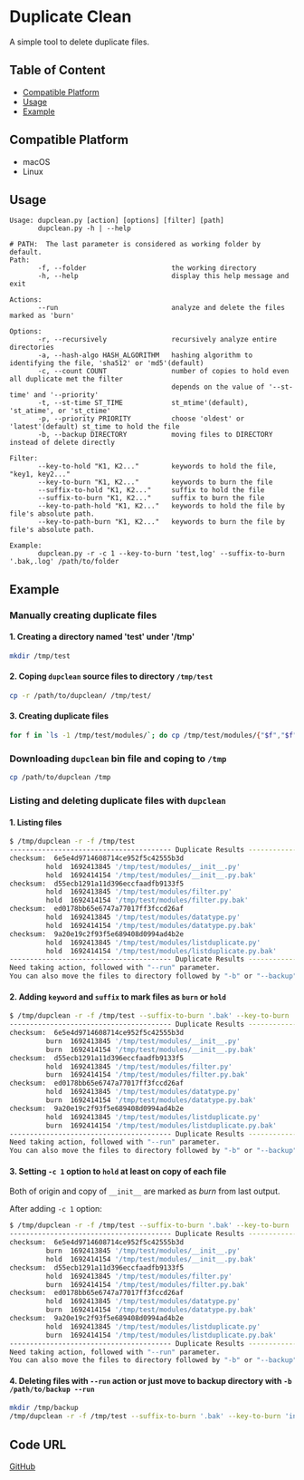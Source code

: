 # Duplicate Clean
A simple tool to delete duplicate files.  

## Table of Content
- [Compatible Platform](#compatible-platform)
- [Usage](#usage)
- [Example](#example)


## Compatible Platform
- macOS
- Linux

## Usage
```bazaar
Usage: dupclean.py [action] [options] [filter] [path]
       dupclean.py -h | --help

# PATH:  The last parameter is considered as working folder by default.
Path:
       -f, --folder                     the working directory
       -h, --help                       display this help message and exit

Actions:
       --run                            analyze and delete the files marked as 'burn'

Options:
       -r, --recursively                recursively analyze entire directories
       -a, --hash-algo HASH_ALGORITHM   hashing algorithm to identifying the file, 'sha512' or 'md5'(default)
       -c, --count COUNT                number of copies to hold even all duplicate met the filter
                                        depends on the value of '--st-time' and '--priority'
       -t, --st-time ST_TIME            st_mtime'(default), 'st_atime', or 'st_ctime'
       -p, --priority PRIORITY          choose 'oldest' or 'latest'(default) st_time to hold the file
       -b, --backup DIRECTORY           moving files to DIRECTORY instead of delete directly
      
Filter:
       --key-to-hold "K1, K2..."        keywords to hold the file, "key1, key2..."
       --key-to-burn "K1, K2..."        keywords to burn the file
       --suffix-to-hold "K1, K2..."     suffix to hold the file
       --suffix-to-burn "K1, K2..."     suffix to burn the file
       --key-to-path-hold "K1, K2..."   keywords to hold the file by file's absolute path.
       --key-to-path-burn "K1, K2..."   keywords to burn the file by file's absolute path.
       
Example:
       dupclean.py -r -c 1 --key-to-burn 'test,log' --suffix-to-burn '.bak,.log' /path/to/folder

```

## Example

### Manually creating duplicate files
#### 1. Creating a directory named 'test' under '/tmp'
```bash
mkdir /tmp/test
```

#### 2. Coping `dupclean` source files to directory `/tmp/test`
```bash
cp -r /path/to/dupclean/ /tmp/test/
```

#### 3. Creating duplicate files
```bash
for f in `ls -1 /tmp/test/modules/`; do cp /tmp/test/modules/{"$f","$f".bak}; done
```

### Downloading `dupclean` bin file and coping to `/tmp`
```bash
cp /path/to/dupclean /tmp
```

### Listing and deleting duplicate files with `dupclean`

#### 1. Listing files
```bash
$ /tmp/dupclean -r -f /tmp/test
---------------------------------------- Duplicate Results ----------------------------------------
checksum:  6e5e4d9714608714ce952f5c42555b3d
         hold  1692413845 '/tmp/test/modules/__init__.py'
         hold  1692414154 '/tmp/test/modules/__init__.py.bak'
checksum:  d55ecb1291a11d396eccfaadfb9133f5
         hold  1692413845 '/tmp/test/modules/filter.py'
         hold  1692414154 '/tmp/test/modules/filter.py.bak'
checksum:  ed0178bb65e6747a77017ff3fccd26af
         hold  1692413845 '/tmp/test/modules/datatype.py'
         hold  1692414154 '/tmp/test/modules/datatype.py.bak'
checksum:  9a20e19c2f93f5e689408d0994ad4b2e
         hold  1692413845 '/tmp/test/modules/listduplicate.py'
         hold  1692414154 '/tmp/test/modules/listduplicate.py.bak'
---------------------------------------- Duplicate Results ----------------------------------------
Need taking action, followed with "--run" parameter.
You can also move the files to directory followed by "-b" or "--backup" instead of deleting directly.

```

#### 2. Adding `keyword` and `suffix` to mark files as `burn` or `hold`
```bash
$ /tmp/dupclean -r -f /tmp/test --suffix-to-burn '.bak' --key-to-burn 'init' 
---------------------------------------- Duplicate Results ----------------------------------------
checksum:  6e5e4d9714608714ce952f5c42555b3d
         burn  1692413845 '/tmp/test/modules/__init__.py'
         burn  1692414154 '/tmp/test/modules/__init__.py.bak'
checksum:  d55ecb1291a11d396eccfaadfb9133f5
         hold  1692413845 '/tmp/test/modules/filter.py'
         burn  1692414154 '/tmp/test/modules/filter.py.bak'
checksum:  ed0178bb65e6747a77017ff3fccd26af
         hold  1692413845 '/tmp/test/modules/datatype.py'
         burn  1692414154 '/tmp/test/modules/datatype.py.bak'
checksum:  9a20e19c2f93f5e689408d0994ad4b2e
         hold  1692413845 '/tmp/test/modules/listduplicate.py'
         burn  1692414154 '/tmp/test/modules/listduplicate.py.bak'
---------------------------------------- Duplicate Results ----------------------------------------
Need taking action, followed with "--run" parameter.
You can also move the files to directory followed by "-b" or "--backup" instead of deleting directly.
```

#### 3. Setting `-c 1` option to `hold` at least on copy of each file
Both of origin and copy of `__init__` are marked as *burn* from last output. 

After adding `-c 1` option:
```bash
$ /tmp/dupclean -r -f /tmp/test --suffix-to-burn '.bak' --key-to-burn 'init' -c 1
---------------------------------------- Duplicate Results ----------------------------------------
checksum:  6e5e4d9714608714ce952f5c42555b3d
         burn  1692413845 '/tmp/test/modules/__init__.py'
         hold  1692414154 '/tmp/test/modules/__init__.py.bak'
checksum:  d55ecb1291a11d396eccfaadfb9133f5
         hold  1692413845 '/tmp/test/modules/filter.py'
         burn  1692414154 '/tmp/test/modules/filter.py.bak'
checksum:  ed0178bb65e6747a77017ff3fccd26af
         hold  1692413845 '/tmp/test/modules/datatype.py'
         burn  1692414154 '/tmp/test/modules/datatype.py.bak'
checksum:  9a20e19c2f93f5e689408d0994ad4b2e
         hold  1692413845 '/tmp/test/modules/listduplicate.py'
         burn  1692414154 '/tmp/test/modules/listduplicate.py.bak'
---------------------------------------- Duplicate Results ----------------------------------------
Need taking action, followed with "--run" parameter.
You can also move the files to directory followed by "-b" or "--backup" instead of deleting directly.
```

#### 4. Deleting files with `--run` action or just move to backup directory with `-b /path/to/backup --run` 
```bash
mkdir /tmp/backup
/tmp/dupclean -r -f /tmp/test --suffix-to-burn '.bak' --key-to-burn 'init' -c 1 -b /tmp/backup --run
```

## Code URL
[GitHub](https://github.com/n0rvyn/dupclean)
